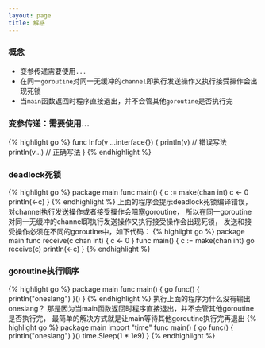 ```yaml
---
layout: page
title: 解惑
---
```


### 概念
* 变参传递需要使用`...`
* 在同一`goroutine`对同一无缓冲的`channel`即执行发送操作又执行接受操作会出现死锁
* 当`main`函数返回时程序直接退出，并不会管其他`goroutine`是否执行完

### 变参传递：需要使用...
{% highlight go %}
func Info(v ...interface{}) {
	println(v)    // 错误写法
	println(v...) // 正确写法
}
{% endhighlight %}

### deadlock死锁
{% highlight go %}
package main
func main() {
	c := make(chan int)
	c <- 0
	println(<-c)
}
{% endhighlight %}
上面的程序会提示deadlock死锁编译错误，
对channel执行发送操作或者接受操作会阻塞goroutine，
所以在同一goroutine对同一无缓冲的channel即执行发送操作又执行接受操作会出现死锁，
发送和接受操作必须在不同的goroutine中，如下代码：
{% highlight go %}
package main
func receive(c chan int) {
	c <- 0
}
func main() {
	c := make(chan int)
	go receive(c)
	println(<-c)
}
{% endhighlight %}

### goroutine执行顺序
{% highlight go %}
package main
func main() {
	go func() {
		println("oneslang")
	}()
}
{% endhighlight %}
执行上面的程序为什么没有输出oneslang？
那是因为当main函数返回时程序直接退出，并不会管其他goroutine是否执行完，
最简单的解决方式就是让main等待其他goroutine执行完再退出
{% highlight go %}
package main
import "time"
func main() {
	go func() {
		println("oneslang")
	}()
	time.Sleep(1 * 1e9)
}
{% endhighlight %}

